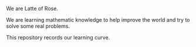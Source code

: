 We are Latte of Rose.

We are learning mathematic knowledge to help improve the world and try to solve some real problems.

This repository records our learning curve.